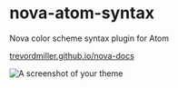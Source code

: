 # nova-atom-syntax

Nova color scheme syntax plugin for Atom

[trevordmiller.github.io/nova-docs](https://trevordmiller.github.io/nova-docs)

![A screenshot of your theme](https://f.cloud.github.com/assets/69169/2289498/4c3cb0ec-a009-11e3-8dbd-077ee11741e5.gif)
